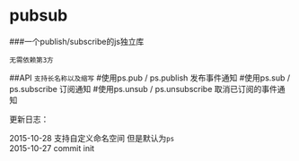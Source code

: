 # pubsub
###一个publish/subscribe的js独立库

`无需依赖第3方`

##API
 `支持长名称以及缩写`
 #使用ps.pub /    ps.publish    发布事件通知
 #使用ps.sub /    ps.subscribe   订阅通知
 #使用ps.unsub /  ps.unsubscribe 取消已订阅的事件通知

更新日志：

2015-10-28  支持自定义命名空间 但是默认为`ps`   
2015-10-27  commit init
